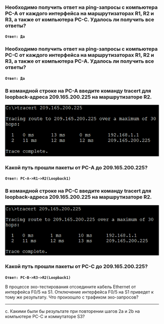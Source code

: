 
### Необходимо получить ответ на ping-запросы с компьютера PC-A от каждого интерфейса на маршрутизаторах R1, R2 и R3, а также от компьютера PC-C. Удалось ли получить все ответы?

**`Ответ: Да`**

### Необходимо получить ответ на ping-запросы с компьютера PC-C от каждого интерфейса на маршрутизаторах R1, R2 и R3, а также от компьютера PC-A. Удалось ли получить все ответы?

**`Ответ: Да`**

### В командной строке на PC-A введите команду tracert для loopback-адреса 209.165.200.225 на маршрутизаторе R2.

![](https://github.com/gerasev1992/otus_NEP_24-25/blob/main/labs/lab003/img/lab003_PCA_trcaert_209.png)

### Какой путь прошли пакеты от PC-A до 209.165.200.225? ###

**`Ответ: PC-A->R1->R2(Loopback1)`**

### В командной строке на PC-С введите команду tracert для loopback-адреса 209.165.200.225 на маршрутизаторе R2.

![](https://github.com/gerasev1992/otus_NEP_24-25/blob/main/labs/lab003/img/lab003_PCB_trcaert_209.png)

### Какой путь прошли пакеты от PC-C до 209.165.200.225?

**`Ответ: PC-B->R3->R2(Loopback1)`**

В процессе эхо-тестирования отсоедините кабель Ethernet от интерфейса F0/5 на S1. Отключение интерфейса F0/5 на S1 приведет к тому же результату. Что произошло с трафиком эхо-запросов?

____________________________________________________________________________________
c. Какими были бы результате при повторении шагов 2a и 2b на компьютере PC-C и коммутаторе S3?
